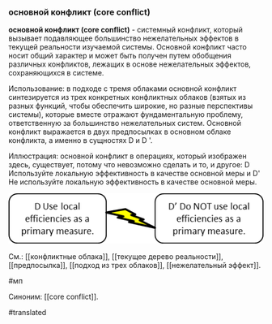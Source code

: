 ### основной конфликт (core conflict)

**основной конфликт (core conflict)** - системный конфликт, который вызывает подавляющее большинство нежелательных эффектов в текущей реальности изучаемой системы. Основной конфликт часто носит общий характер и может быть получен путем обобщения различных конфликтов, лежащих в основе нежелательных эффектов, сохраняющихся в системе.

Использование: в подходе с тремя облаками основной конфликт синтезируется из трех конкретных конфликтных облаков (взятых из разных функций, чтобы обеспечить широкие, но разные перспективы системы), которые вместе отражают фундаментальную проблему, ответственную за большинство нежелательных систем. Основной конфликт выражается в двух предпосылках в основном облаке конфликта, а именно в сущностях D и D \'.

Иллюстрация: основной конфликт в операциях, который изображен здесь, существует, потому что невозможно сделать и то, и другое: D Используйте локальную эффективность в качестве основной меры и D\' Не используйте локальную эффективность в качестве основной меры.

![](images/image29.png)

См.: [[конфликтные облака]], [[текущее дерево реальности]], [[предпосылка]], [[подход из трех облаков]], [[нежелательный эффект]].

#мп

Синоним: [[core conflict]].

#translated
